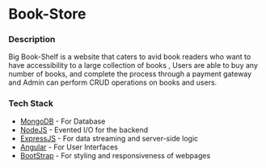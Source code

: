 # Book-Store

### Description

Big Book-Shelf is a website that caters to avid book readers who want to have accessibility to a large collection of books
, Users are able to buy any number of books, and complete the process through a payment gateway and
Admin can perform CRUD operations on books and users.

### Tech Stack

* [MongoDB](https://www.mongodb.com) - For Database
* [NodeJS](https://nodejs.org/en/) - Evented I/O for the backend
* [ExpressJS](https://expressjs.com) - For data streaming and server-side logic
* [Angular](https://angular.io) - For User Interfaces
* [BootStrap](https://getbootstrap.com) - For styling and responsiveness of webpages
